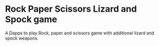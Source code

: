 # Rock Paper Scissors Lizard and Spock game

A Dapps to play Rock, paper and scissors game with additional lizard and spock weapons.

